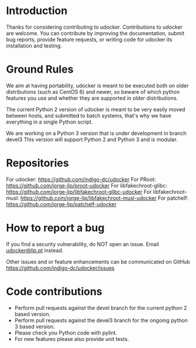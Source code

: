 Introduction
============
Thanks for considering contributing to udocker.
Contributions to udocker are welcome. 
You can contribute by improving the documentation, submit bug reports,
provide feature requests, or writing code for udocker its installation
and testing.

Ground Rules
============
We aim at having portability, udocker is meant to be executed both
on older distributions (such as CentOS 6) and newer, so beware of
which python features you use and whether they are supported in
older distributions.

The current Python 2 version of udocker is meant to be very easily moved 
between hosts, and submitted to batch systems, that's why we have everything 
in a single Python script.

We are working on a Python 3 version that is under development in branch devel3
This version will support Python 2 and Python 3 and is modular.

Repositories
============
For udocker: https://github.com/indigo-dc/udocker
For PRoot: https://github.com/jorge-lip/proot-udocker
For libfakechroot-glibc: https://github.com/jorge-lip/libfakechroot-glibc-udocker
For libfakechroot-musl: https://github.com/jorge-lip/libfakechroot-musl-udocker
For patchelf: https://github.com/jorge-lip/patchelf-udocker

How to report a bug
===================
If you find a security vulnerability, do NOT open an issue.
Email udocker@lip.pt instead.

Other issues and or feature enhancements can be communicated on GitHub 
https://github.com/indigo-dc/udocker/issues

Code contributions
==================

* Perform pull requests against the devel branch for the current python 2 based version.
* Perform pull requests against the devel3 branch for the ongoing python 3 based version.
* Please check you Python code with pylint.
* For new features please also provide unit tests.
